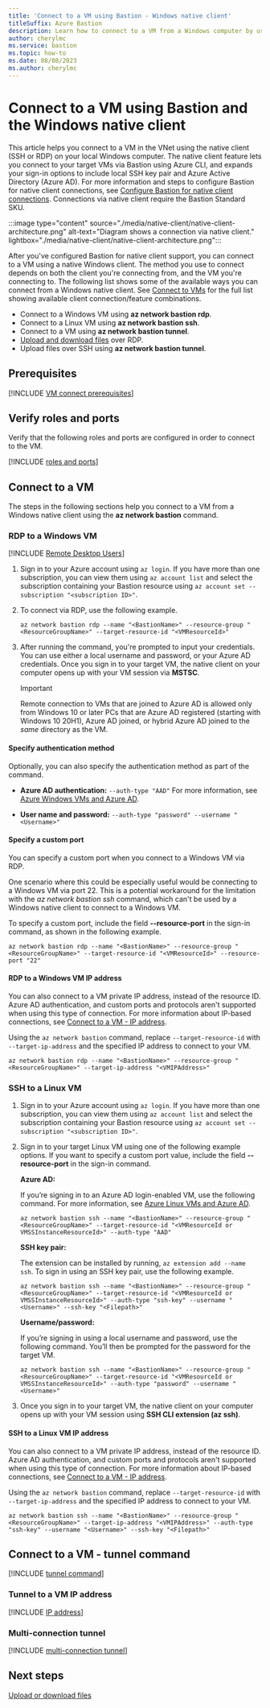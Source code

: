 ```yaml
---
title: 'Connect to a VM using Bastion - Windows native client'
titleSuffix: Azure Bastion
description: Learn how to connect to a VM from a Windows computer by using Bastion and a native client.
author: cherylmc
ms.service: bastion
ms.topic: how-to
ms.date: 08/08/2023
ms.author: cherylmc
---
```


# Connect to a VM using Bastion and the Windows native client

This article helps you connect to a VM in the VNet using the native client (SSH or RDP) on your local Windows computer. The native client feature lets you connect to your target VMs via Bastion using Azure CLI, and expands your sign-in options to include local SSH key pair and Azure Active Directory (Azure AD). For more information and steps to configure Bastion for native client connections, see [Configure Bastion for native client connections](native-client.md). Connections via native client require the Bastion Standard SKU.

:::image type="content" source="./media/native-client/native-client-architecture.png" alt-text="Diagram shows a connection via native client." lightbox="./media/native-client/native-client-architecture.png":::

After you've configured Bastion for native client support, you can connect to a VM using a native Windows client. The method you use to connect depends on both the client you're connecting from, and the VM you're connecting to. The following list shows some of the available ways you can connect from a Windows native client. See [Connect to VMs](native-client.md#connect) for the full list showing available client connection/feature combinations.

* Connect to a Windows VM using **az network bastion rdp**.
* Connect to a Linux VM using **az network bastion ssh**.
* Connect to a VM using **az network bastion tunnel**.
* [Upload and download files](vm-upload-download-native.md#rdp) over RDP.
* Upload files over SSH using **az network bastion tunnel**.

## <a name="prereq"></a>Prerequisites

[!INCLUDE [VM connect prerequisites](../../includes/bastion-native-pre-vm-connect.md)]

## <a name="verify"></a>Verify roles and ports

Verify that the following roles and ports are configured in order to connect to the VM.

[!INCLUDE [roles and ports](../../includes/bastion-native-roles-ports.md)]

## Connect to a VM

The steps in the following sections help you connect to a VM from a Windows native client using the **az network bastion** command.

### <a name="connect-windows"></a>RDP to a Windows VM

[!INCLUDE [Remote Desktop Users](../../includes/bastion-remote-desktop-users.md)]

1. Sign in to your Azure account using `az login`. If you have more than one subscription, you can view them using `az account list` and select the subscription containing your Bastion resource using `az account set --subscription "<subscription ID>"`.

1. To connect via RDP, use the following example.

   ```azurecli
   az network bastion rdp --name "<BastionName>" --resource-group "<ResourceGroupName>" --target-resource-id "<VMResourceId>"
   ```

1. After running the command, you're prompted to input your credentials. You can use either a local username and password, or your Azure AD credentials. Once you sign in to your target VM, the native client on your computer opens up with your VM session via **MSTSC**.

   > [!IMPORTANT]
   > Remote connection to VMs that are joined to Azure AD is allowed only from Windows 10 or later PCs that are Azure AD registered (starting with Windows 10 20H1), Azure AD joined, or hybrid Azure AD joined to the *same* directory as the VM.

#### Specify authentication method

Optionally, you can also specify the authentication method as part of the command.

* **Azure AD authentication:** `--auth-type "AAD"` For more information, see [Azure Windows VMs and Azure AD](../active-directory/devices/howto-vm-sign-in-azure-ad-windows.md).

* **User name and password:** `--auth-type "password" --username "<Username>"`

#### Specify a custom port

You can specify a custom port when you connect to a Windows VM via RDP.

One scenario where this could be especially useful would be connecting to a Windows VM via port 22. This is a potential workaround for the limitation with the *az network bastion ssh* command, which can't be used by a Windows native client to connect to a Windows VM.

To specify a custom port, include the field **--resource-port** in the sign-in command, as shown in the following example.

```azurecli
az network bastion rdp --name "<BastionName>" --resource-group "<ResourceGroupName>" --target-resource-id "<VMResourceId>" --resource-port "22"
```

#### RDP to a Windows VM IP address

You can also connect to a VM private IP address, instead of the resource ID. Azure AD authentication, and custom ports and protocols aren't supported when using this type of connection. For more information about IP-based connections, see [Connect to a VM - IP address](connect-ip-address.md).

Using the `az network bastion` command, replace `--target-resource-id` with `--target-ip-address` and the specified IP address to connect to your VM.

```azurecli
az network bastion rdp --name "<BastionName>" --resource-group "<ResourceGroupName>" --target-ip-address "<VMIPAddress>"
```

### <a name="connect-linux"></a>SSH to a Linux VM

1. Sign in to your Azure account using `az login`. If you have more than one subscription, you can view them using `az account list` and select the subscription containing your Bastion resource using `az account set --subscription "<subscription ID>"`.

1. Sign in to your target Linux VM using one of the following example options. If you want to specify a custom port value, include the field **--resource-port** in the sign-in command.

   **Azure AD:**

   If you’re signing in to an Azure AD login-enabled VM, use the following command. For more information, see [Azure Linux VMs and Azure AD](../active-directory/devices/howto-vm-sign-in-azure-ad-linux.md).

     ```azurecli
     az network bastion ssh --name "<BastionName>" --resource-group "<ResourceGroupName>" --target-resource-id "<VMResourceId or VMSSInstanceResourceId>" --auth-type "AAD"
     ```

   **SSH key pair:**

   The extension can be installed by running, ```az extension add --name ssh```. To sign in using an SSH key pair, use the following example.

     ```azurecli
     az network bastion ssh --name "<BastionName>" --resource-group "<ResourceGroupName>" --target-resource-id "<VMResourceId or VMSSInstanceResourceId>" --auth-type "ssh-key" --username "<Username>" --ssh-key "<Filepath>"
     ```

   **Username/password:**

   If you’re signing in using a local username and password, use the following command. You’ll then be prompted for the password for the target VM.

      ```azurecli
      az network bastion ssh --name "<BastionName>" --resource-group "<ResourceGroupName>" --target-resource-id "<VMResourceId or VMSSInstanceResourceId>" --auth-type "password" --username "<Username>"
      ```

1. Once you sign in to your target VM, the native client on your computer opens up with your VM session using **SSH CLI extension (az ssh)**.

#### SSH to a Linux VM IP address

You can also connect to a VM private IP address, instead of the resource ID. Azure AD authentication, and custom ports and protocols aren't supported when using this type of connection. For more information about IP-based connections, see [Connect to a VM - IP address](connect-ip-address.md).

Using the `az network bastion` command, replace `--target-resource-id` with `--target-ip-address` and the specified IP address to connect to your VM.

```azurecli
az network bastion ssh --name "<BastionName>" --resource-group "<ResourceGroupName>" --target-ip-address "<VMIPAddress>" --auth-type "ssh-key" --username "<Username>" --ssh-key "<Filepath>"
```

## Connect to a VM - tunnel command

[!INCLUDE [tunnel command](../../includes/bastion-native-connect-tunnel.md)]

### <a name="tunnel-IP"></a>Tunnel to a VM IP address

[!INCLUDE [IP address](../../includes/bastion-native-ip-address.md)]

### Multi-connection tunnel

[!INCLUDE [multi-connection tunnel](../../includes/bastion-native-connect-multi-tunnel.md)]

## Next steps

[Upload or download files](vm-upload-download-native.md)
